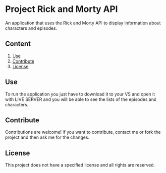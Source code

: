 # Project Rick and Morty API

An application that uses the Rick and Morty API to display information about characters and episodes.

## Content

1. [Use](#use)
2. [Contribute](#contribute)
3. [License](#license)

## Use

To run the application you just have to download it to your VS and open it with
 LIVE SERVER and you will be able to see the lists of the episodes and characters.


## Contribute

Contributions are welcome! If you want to contribute, 
contact me or fork the project and then ask me for the changes.

## License

This project does not have a specified license and all rights are reserved.